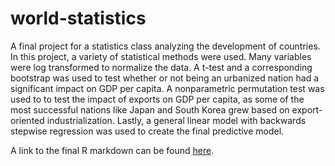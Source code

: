 # world-statistics
A final project for a statistics class analyzing the development of countries. In this project, a variety of statistical methods were used. Many variables were log transformed to normalize the data. A t-test and a corresponding bootstrap was used to test whether or not being an urbanized nation had a significant impact on GDP per capita. A nonparametric permutation test was used to to test the impact of exports on GDP per capita, as some of the most successful nations like Japan and South Korea grew based on export-oriented industrialization. Lastly, a general linear model with backwards stepwise regression was used to create the final predictive model.

A link to the final R markdown can be found [here](https://drive.google.com/file/d/1nS3Krw5beoDfl7ddncDHYeL9MmTPwxwK/view?usp=sharing).
